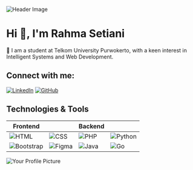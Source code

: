 ![Header Image](link-to-your-header-image)

# Hi 👋, I'm Rahma Setiani

🌱 I am a student at Telkom University Purwokerto, with a keen interest in Intelligent Systems and Web Development.


## Connect with me:
[![LinkedIn](https://img.shields.io/badge/LinkedIn-Connect%20with%20me-blue?style=flat&logo=linkedin)]([(https://www.linkedin.com/in/rahmasetiani/)])
[![GitHub](https://img.shields.io/badge/GitHub-My%20Profile-black?style=flat&logo=github)](https://github.com/rahmasetiani)


## Technologies & Tools

| Frontend |           | Backend  |          |
|----------|-----------|----------|----------|
| ![HTML](https://img.shields.io/badge/-HTML-E34F26?style=flat&logo=html5&logoColor=white) | ![CSS](https://img.shields.io/badge/-CSS-1572B6?style=flat&logo=css3&logoColor=white) | ![PHP](https://img.shields.io/badge/-PHP-777BB4?style=flat&logo=php&logoColor=white) | ![Python](https://img.shields.io/badge/-Python-3776AB?style=flat&logo=python&logoColor=white) |
| ![Bootstrap](https://img.shields.io/badge/-Bootstrap-563D7C?style=flat&logo=bootstrap&logoColor=white) | ![Figma](https://img.shields.io/badge/-Figma-F24E1E?style=flat&logo=figma&logoColor=white) | ![Java](https://img.shields.io/badge/-Java-007396?style=flat&logo=java&logoColor=white) | ![Go](https://img.shields.io/badge/-Go-00ADD8?style=flat&logo=go&logoColor=white) |


![Your Profile Picture](link-to-your-profile-picture)
